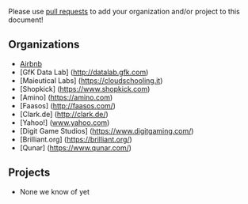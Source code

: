 Please use [pull requests](https://github.com/airbnb/superset/pull/new/master)
to add your organization and/or project to this document!

Organizations
----------
 - [Airbnb](https://github.com/airbnb)
 - [GfK Data Lab] (http://datalab.gfk.com)
 - [Maieutical Labs] (https://cloudschooling.it)
 - [Shopkick] (https://www.shopkick.com)
 - [Amino] (https://amino.com)
 - [Faasos] (http://faasos.com/)
 - [Clark.de] (http://clark.de/)
 - [Yahoo!] (www.yahoo.com)
 - [Digit Game Studios] (https://www.digitgaming.com/)
 - [Brilliant.org] (https://brilliant.org/)
 - [Qunar] (https://www.qunar.com/)

Projects
----------
 - None we know of yet
